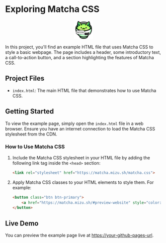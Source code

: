 # Exploring Matcha CSS
<p align="center">
    <img src="matcha.svg" alt="Matcha SVG" width="60" height="60" />
</p>


In this project, you'll find an example HTML file that uses Matcha CSS to style a basic webpage. The page includes a header, some introductory text, a call-to-action button, and a section highlighting the features of Matcha CSS.


## Project Files

- `index.html`: The main HTML file that demonstrates how to use Matcha CSS.

## Getting Started

To view the example page, simply open the `index.html` file in a web browser. Ensure you have an internet connection to load the Matcha CSS stylesheet from the CDN.

### How to Use Matcha CSS

1. Include the Matcha CSS stylesheet in your HTML file by adding the following link tag inside the `<head>` section:
    ```html
    <link rel="stylesheet" href="https://matcha.mizu.sh/matcha.css">
    ```

2. Apply Matcha CSS classes to your HTML elements to style them. For example:
    ```html
    <button class="btn btn-primary">
        <a href="https://matcha.mizu.sh/#preview-website" style="color: white; text-decoration: none;">Learn More</a>
    </button>
    ```

## Live Demo

You can preview the example page live at [https://your-github-pages-url](https://your-github-pages-url).


